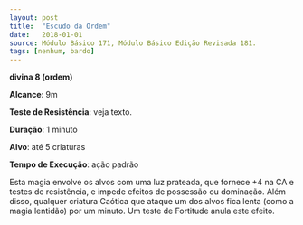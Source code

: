 ```yaml
---
layout: post
title:  "Escudo da Ordem"
date:   2018-01-01
source: Módulo Básico 171, Módulo Básico Edição Revisada 181.
tags: [nenhum, bardo]
---
```


**divina 8 (ordem)**

**Alcance**: 9m

**Teste de Resistência**: veja texto.

**Duração**: 1 minuto

**Alvo**: até 5 criaturas

**Tempo de Execução**: ação padrão

Esta magia envolve os alvos com uma luz prateada, que fornece +4 na CA e testes de resistência, e impede efeitos de possessão ou dominação.
Além disso, qualquer criatura Caótica que ataque um dos alvos fica lenta (como a magia lentidão) por um minuto. Um teste de Fortitude anula este efeito.

